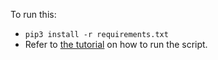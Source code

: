 
To run this:
- `pip3 install -r requirements.txt`
- Refer to [the tutorial](https://www.thepythoncode.com/article/sign-pdf-files-in-python) on how to run the script.